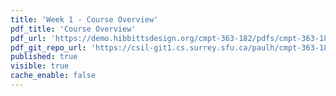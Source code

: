 ```yaml
---
title: 'Week 1 - Course Overview'
pdf_title: 'Course Overview'
pdf_url: 'https://demo.hibbittsdesign.org/cmpt-363-182/pdfs/cmpt-363-182-course-overview.pdf'
pdf_git_repo_url: 'https://csil-git1.cs.surrey.sfu.ca/paulh/cmpt-363-182-slides/blob/master/course-overview/slides.md'
published: true
visible: true
cache_enable: false
---
```


